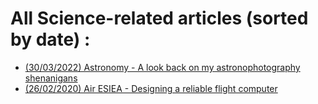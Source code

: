 # All Science-related articles (sorted by date) :

<!---* [(XX/XX/XXXX) Series - Article name](category.articlename.md)-->
* [(30/03/2022) Astronomy - A look back on my astronophotography shenanigans](astronomy_summary.md)
* [(26/02/2020) Air ESIEA - Designing a reliable flight computer](airesiea.flight_computer_design-1.md)
